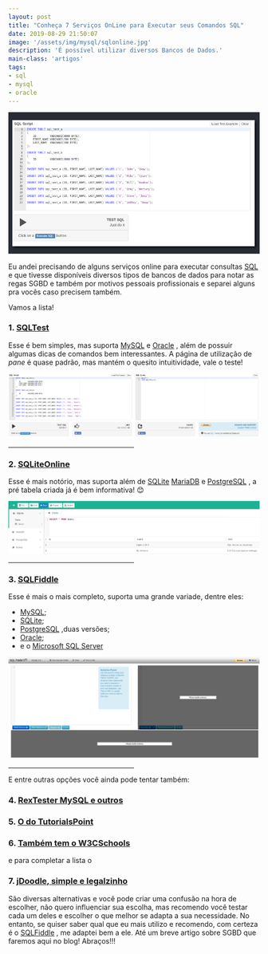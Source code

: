 ```yaml
---
layout: post
title: "Conheça 7 Serviços OnLine para Executar seus Comandos SQL"
date: 2019-08-29 21:50:07
image: '/assets/img/mysql/sqlonline.jpg'
description: 'É possível utilizar diversos Bancos de Dados.'
main-class: 'artigos'
tags:
- sql
- mysql
- oracle
---
```


![Conheça 7 Serviços OnLine para Executar seus Comandos SQL](/assets/img/mysql/sqlonline.jpg)

Eu andei precisando de alguns serviços online para executar consultas [SQL](https://terminalroot.com.br/2011/10/curso-certificacao-linux-lpi-102.html) e que tivesse disponíveis diversos tipos de bancos de dados para notar as regas SGBD e também por motivos pessoais profissionais e separei alguns pra vocês caso precisem também.

Vamos a lista!

### 1. [SQLTest](https://sqltest.net/)

Esse é bem simples, mas suporta [MySQL](https://www.mysql.com/) e [Oracle](https://www.oracle.com/) , além de possuir algumas dicas de comandos bem interessantes. A página de utilização de *pane* é quase padrão, mas mantém o quesito intuitividade, vale o teste!

![SQLTest](/assets/img/mysql/sqltest.png)

<hr style="max-width: 50%;">

### 2. [SQLiteOnline](https://sqliteonline.com/)

Esse é mais notório, mas suporta além de [SQLite](https://www.sqlite.org/) [MariaDB](https://mariadb.org/) e [PostgreSQL](https://www.postgresql.org/) , a pré tabela criada já é bem informativa! 😊️

![SQLTest](/assets/img/mysql/sqliteonline.png)

<hr style="max-width: 50%;">

<script async src="https://pagead2.googlesyndication.com/pagead/js/adsbygoogle.js"></script>
<!-- Informat -->
<ins class="adsbygoogle"
     style="display:block"
     data-ad-client="ca-pub-2838251107855362"
     data-ad-slot="2327980059"
     data-ad-format="auto"
     data-full-width-responsive="true"></ins>
<script>
(adsbygoogle = window.adsbygoogle || []).push({});
</script>

### 3. [SQLFiddle](http://sqlfiddle.com/)

Esse é mais o mais completo, suporta uma grande variade, dentre eles:

+ [MySQL](https://www.mysql.com/);
+ [SQLite](https://www.sqlite.org/);
+ [PostgreSQL](https://www.postgresql.org/) ,duas versões;
+ [Oracle](https://www.oracle.com/);
+ e o [Microsoft SQL Server](https://www.microsoft.com/pt-br/sql-server/sql-server-downloads)

![SQLTest](/assets/img/mysql/sqlfiddle.png)

<hr style="max-width: 50%;">

E entre outras opções você ainda pode tentar também:

### 4. [RexTester MySQL e outros](https://rextester.com/l/mysql_online_compiler)
### 5. [O do TutorialsPoint](https://www.tutorialspoint.com/execute_sql_online.php)
### 6. [Também tem o W3CSchools](https://www.w3schools.com/sql/trysql.asp?filename=trysql_op_in)
e para completar a lista o
### 7. [jDoodle, simple e legalzinho](https://www.jdoodle.com/execute-sql-online/)

São diversas alternativas e você pode criar uma confusão na hora de escolher, não quero influenciar sua escolha, mas recomendo você testar cada um deles e escolher o que melhor se adapta a sua necessidade. No entanto, se quiser saber qual que eu mais utilizo e recomendo, com certeza é o [SQLFiddle](http://sqlfiddle.com/) , me adaptei bem a ele. Até um breve artigo sobre SGBD que faremos aqui no blog! Abraços!!!
